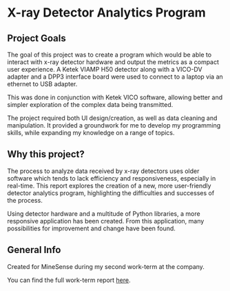 # X-ray Detector Analytics Program

## Project Goals

The goal of this project was to create a program which would be able to interact with x-ray detector hardware and output the metrics as a compact user experience. A Ketek VIAMP H50 detector along with a VICO-DV adapter and a DPP3 interface board were used to connect to a laptop via an ethernet to USB adapter.

This was done in conjunction with Ketek VICO software, allowing better and simpler exploration of the complex data being transmitted.

The project required both UI design/creation, as well as data cleaning and manipulation. It provided a groundwork for me to develop my programming skills, while expanding my knowledge on a range of topics.

## Why this project?

The process to analyze data received by x-ray detectors uses older software which tends to lack efficiency and responsiveness, especially in real-time. This report explores the creation of a new, more user-friendly detector analytics program, highlighting the difficulties and successes of the process. 

Using detector hardware and a multitude of Python libraries, a more responsive application has been created. From this application, many possibilities for improvement and change have been found.

## General Info

Created for MineSense during my second work-term at the company.

You can find the full work-term report [here](https://docs.google.com/document/d/1TZOKTSdL4_LbZkh8_sMOvPt4PFKgzhZg/edit?usp=sharing&ouid=102702440064670559019&rtpof=true&sd=true).
